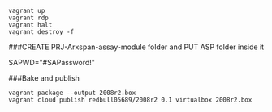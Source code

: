 ```
vagrant up
vagrant rdp
vagrant halt
vagrant destroy -f
```

###CREATE PRJ-Arxspan-assay-module folder and PUT ASP folder inside it


SAPWD="#SAPassword!"

###Bake and publish
```
vagrant package --output 2008r2.box
vagrant cloud publish redbull05689/2008r2 0.1 virtualbox 2008r2.box
```
